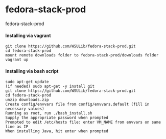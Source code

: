 # fedora-stack-prod
fedora-stack-prod

#### Installing via vagrant
  ```
  git clone https://github.com/WSULib/fedora-stack-prod.git
  cd fedora-stack-prod
  mount remote downloads folder to fedora-stack-prod/downloads folder
  vagrant up
  ```

#### Installing via bash script
  ```
  sudo apt-get update
  (if needed) sudo apt-get -y install git
  git clone https://github.com/WSULib/fedora-stack-prod.git
  cd fedora-stack-prod
  unzip downloads.zip
  Create config/envvars file from config/envvars.default (fill in necessary values)
  Running as root, run ./bash_install.sh
  Supply the appropriate password when prompted
  Prompted to edit /etc/hosts file: enter VM_NAME from envvars on same line as IP
  When installing Java, hit enter when prompted
  ```
